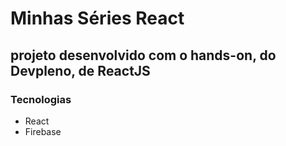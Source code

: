 # Minhas Séries React

## projeto desenvolvido com o hands-on, do Devpleno, de ReactJS

### Tecnologias
- React
- Firebase
